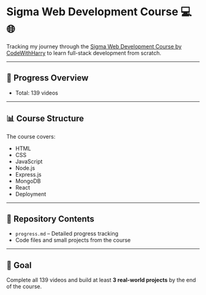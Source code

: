 # Sigma Web Development Course 💻🌐

Tracking my journey through the [Sigma Web Development Course by CodeWithHarry](https://www.codewithharry.com/videos/web-dev-1/) to learn full-stack development from scratch.

---

## 📅 Progress Overview
- Total: 139 videos

---

## 📊 Course Structure
The course covers:
- HTML
- CSS
- JavaScript
- Node.js
- Express.js
- MongoDB
- React
- Deployment

---

## 📁 Repository Contents
- `progress.md` – Detailed progress tracking
- Code files and small projects from the course

---

## 🎯 Goal
Complete all 139 videos and build at least **3 real-world projects** by the end of the course.
